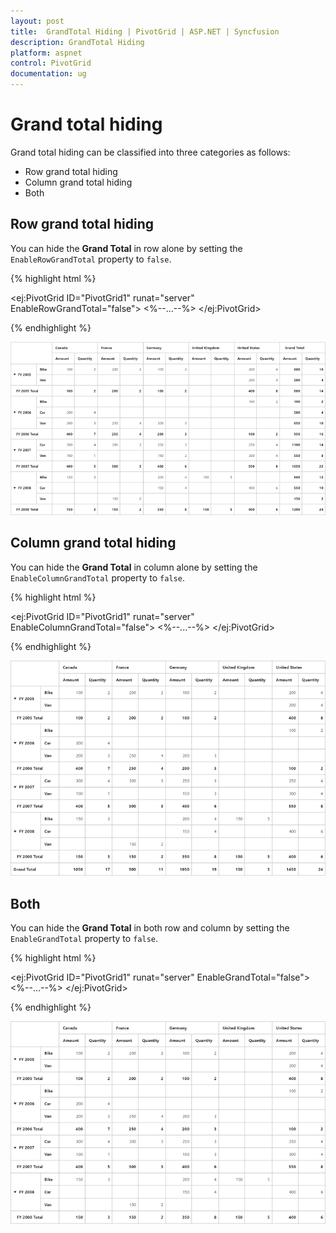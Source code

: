 ```yaml
---
layout: post
title:  GrandTotal Hiding | PivotGrid | ASP.NET | Syncfusion
description: GrandTotal Hiding
platform: aspnet
control: PivotGrid
documentation: ug
---
```


# Grand total hiding

Grand total hiding can be classified into three categories as follows:

* Row grand total hiding
* Column grand total hiding
* Both

## Row grand total hiding

You can hide the **Grand Total** in row alone by setting the `EnableRowGrandTotal` property to `false`.

{% highlight html %}

<ej:PivotGrid ID="PivotGrid1" runat="server" EnableRowGrandTotal="false">
    <%--...--%>
</ej:PivotGrid>

{% endhighlight %}

![Hiding row totals in ASP NET pivot grid control](GrandTotal-Hiding_images/enableRowGrandTotal.png)

## Column grand total hiding

You can hide the **Grand Total** in column alone by setting the `EnableColumnGrandTotal` property to `false`.

{% highlight html %}

<ej:PivotGrid ID="PivotGrid1" runat="server" EnableColumnGrandTotal="false">
   <%--...--%>
</ej:PivotGrid>

{% endhighlight %}

![Hiding column totals in ASP NET pivot grid control](GrandTotal-Hiding_images/enableColumnGrandTotal.png)

## Both

You can hide the **Grand Total** in both row and column by setting the `EnableGrandTotal` property to `false`.

{% highlight html %}

<ej:PivotGrid ID="PivotGrid1" runat="server" EnableGrandTotal="false">
    <%--...--%>
</ej:PivotGrid>

{% endhighlight %}

![Hiding totals in ASP NET pivot grid control](GrandTotal-Hiding_images/enableGrandTotal.png)